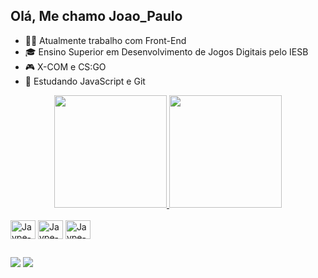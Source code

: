 ## Olá, Me chamo Joao_Paulo

- 🐱‍👤 Atualmente trabalho com Front-End
- 🎓 Ensino Superior em Desenvolvimento de Jogos Digitais pelo IESB 
- 🎮 X-COM e CS:GO
- 🎒 Estudando JavaScript e Git

<div align="center">
  <a href="https://github.com/jaype10">
  <img height="180em" src="https://github-readme-stats.vercel.app/api?username=jaype10&show_icons=true&theme=dark&include_all_commits=true&count_private=true"/>
  <img height="180em" src="https://github-readme-stats.vercel.app/api/top-langs/?username=jaype10&layout=compact&langs_count=7&theme=dark"/>
</div>

<div style="display: inline-block"><br>
  <img align="center" alt="Jaype-csharp" height="30" width="40" src="https://cdn.jsdelivr.net/gh/devicons/devicon/icons/csharp/csharp-original.svg" />
  <img align="center" alt="Jaype-HTML" height="30" width="40" src="https://cdn.jsdelivr.net/gh/devicons/devicon/icons/html5/html5-original.svg" />
  <img align="center" alt="Jaype-CSS" height="30" width="40" src="https://cdn.jsdelivr.net/gh/devicons/devicon/icons/css3/css3-original.svg" />
  </div>
  
  ##
  
<div>
  
  <a href="https://www.facebook.com/joaopaulo.mendes.5249" target="_blank"><img src="https://img.shields.io/badge/Facebook-1877F2?style=for-the-badge&logo=facebook&logoColor=white" target="_blank"></a>
  <a href="https://www.linkedin.com/in/jo%C3%A3o-paulo-mendes-05501215b/" target="_blank"><img src="https://img.shields.io/badge/LinkedIn-0077B5?style=for-the-badge&logo=linkedin&logoColor=white" target="_blank"></a>
  
</div>
